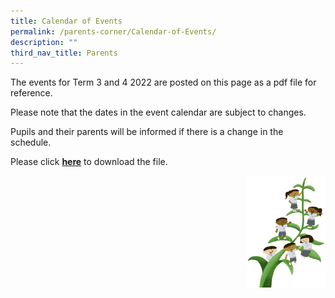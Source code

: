 ```yaml
---
title: Calendar of Events
permalink: /parents-corner/Calendar-of-Events/
description: ""
third_nav_title: Parents
---
```

The events for Term 3 and 4 2022 are posted on this page as a pdf file for reference.

Please note that the dates in the event calendar are subject to changes.

Pupils and their parents will be informed if there is a change in the schedule.

Please click **[here](/files/T3%20and%20T4%20Calendar%20For%20Parents%2024%20June%202022.pdf)** to download the file.

<img src="/images/Small%20logo/gwps%20children%20(1).png" 
     style="width:25%;float:right">